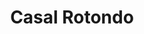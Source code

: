 ---
title: Casal Rotondo

mediaPath: /videos/cr_11_anonred1890-1080p.mp4
mediaPosition:  []
mediaRotation:  []
mediaScale: 1
cameraFOV: 60

cameraPosition:  []
cameraTarget:  []

animationEntry: 
---